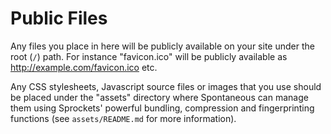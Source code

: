 Public Files
============

Any files you place in here will be publicly available on your site
under the root (`/`) path. For instance "favicon.ico" will be publicly
available as http://example.com/favicon.ico etc.

Any CSS stylesheets, Javascript source files or images that you use
should be placed under the "assets" directory where Spontaneous can
manage them using Sprockets' powerful bundling, compression and
fingerprinting functions (see `assets/README.md` for more
information).
